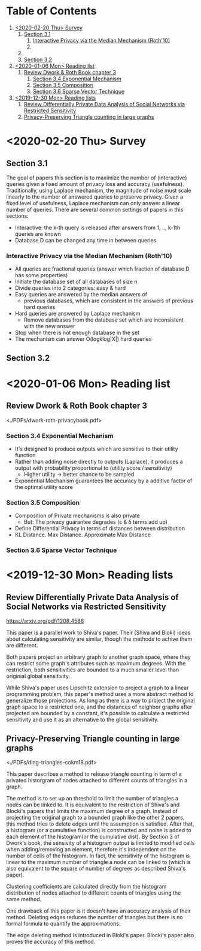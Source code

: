 
# Table of Contents

1.  [<span class="timestamp-wrapper"><span class="timestamp">&lt;2020-02-20 Thu&gt; </span></span> Survey](#org5daa16e)
    1.  [Section 3.1](#org21b92e8)
        1.  [Interactive Privacy via the Median Mechanism (Roth'10)](#orgba542b0)
        2.  [](#org4f5d55b)
    2.  [](#org5efafb1)
    3.  [Section 3.2](#orge4d7301)
2.  [<span class="timestamp-wrapper"><span class="timestamp">&lt;2020-01-06 Mon&gt; </span></span> Reading list](#org032510f)
    1.  [Review Dwork & Roth Book chapter 3](#orga5c6c85)
        1.  [Section 3.4 Exponential Mechanism](#orgf6681d4)
        2.  [Section 3.5 Composition](#org411cddb)
        3.  [Section 3.6 Sparse Vector Technique](#org85415d9)
3.  [<span class="timestamp-wrapper"><span class="timestamp">&lt;2019-12-30 Mon&gt; </span></span> Reading lists](#org7a51854)
    1.  [Review Differentially Private Data Analysis of Social Networks via Restricted Sensitivity](#orga2eae00)
    2.  [Privacy-Preserving Triangle counting in large graphs](#org65bcf3c)



<a id="org5daa16e"></a>

# <span class="timestamp-wrapper"><span class="timestamp">&lt;2020-02-20 Thu&gt; </span></span> Survey


<a id="org21b92e8"></a>

## Section 3.1

The goal of papers this section is to maximize the number of (interactive) queries given a fixed amount of privacy loss and accuracy (usefulness). Traditionally, using Laplace mechanism, the magnitude of noise must scale linearly to the number of answered queries to preserve privacy. Given a fixed level of usefulness, Laplace mechanism can only answer a linear number of queries. There are several common settings of papers in this sections:

-   Interactive: the k-th query is released after answers from 1, .., k-1th queries are known
-   Database D can be changed any time in between queries


<a id="orgba542b0"></a>

### Interactive Privacy via the Median Mechanism (Roth'10)

-   All queries are fractional queries (answer which fraction of database D has some properties)
-   Initiate the database set of all databases of size n
-   Divide queries into 2 categories: easy & hard
-   Easy queries are answered by the median answers of
    -   previous databases, which are consistent in the answers of previous hard queries
-   Hard queries are answered by Laplace mechanism
    -   Remove databases from the database set which are inconsistent with the new answer
-   Stop when there is not enough database in the set
-   The mechanism can answer O(logklog|X|) hard queries


<a id="org4f5d55b"></a>

### 


<a id="org5efafb1"></a>

## 


<a id="orge4d7301"></a>

## Section 3.2


<a id="org032510f"></a>

# <span class="timestamp-wrapper"><span class="timestamp">&lt;2020-01-06 Mon&gt; </span></span> Reading list


<a id="orga5c6c85"></a>

## Review Dwork & Roth Book chapter 3

<./PDFs/dwork-roth-privacybook.pdf>


<a id="orgf6681d4"></a>

### Section 3.4 Exponential Mechanism

-   It's designed to produce outputs which are sensitive to their utility function
-   Rather than adding noise directly to outputs (Laplace), it produces a output with probability proportional to (utility score / sensitivity)
    -   Higher utility -> better chance to be sampled
-   Exponential Mechanism guarantees the accuracy by a additive factor of the optimal utility score


<a id="org411cddb"></a>

### Section 3.5 Composition

-   Composition of Private mechanisms is also private
    -   But: The privacy guarantee degrades (&epsilon; & &delta; terms add up)
-   Define Differential Privacy in terms of distances between distribution
-   KL Distance. Max Distance. Approximate Max Distance


<a id="org85415d9"></a>

### Section 3.6 Sparse Vector Technique


<a id="org7a51854"></a>

# <span class="timestamp-wrapper"><span class="timestamp">&lt;2019-12-30 Mon&gt; </span></span> Reading lists


<a id="orga2eae00"></a>

## Review Differentially Private Data Analysis of Social Networks via Restricted Sensitivity

<https://arxiv.org/pdf/1208.4586>

This paper is a parallel work to Shiva's paper. Their (Shiva and Bloki) ideas about calculating sensitivity are similar, though the methods to achive them are different.

Both papers project an arbitrary graph to another graph space, where they can restrict some graph's attributes such as maximum degrees. With the restriction, both sensitivities are bounded to a much smaller level than originial global sensitivity.

While Shiva's paper uses Lipschitz extension to project a graph to a linear programming problem, this paper's method uses a more abstract method to generalize those projections. As long as there is a way to project the original graph space to a restricted one, and the distances of neighbor graphs after projected are bounded by a constant, it's possible to calculate a restricted sensitivity and use it as an alternative to the global sensitivity.


<a id="org65bcf3c"></a>

## Privacy-Preserving Triangle counting in large graphs

<./PDFs/ding-triangles-cokm18.pdf>

This paper describes a method to release triangle counting in term of a privated historgram of nodes attached to different counts of triangles in a graph.

The method is to set up an threshold to limit the number of triangles a nodes can be linked to. It is equivalent to the restriction of Shiva's and Blocki's papers that limits the maximum degree of a graph. Instead of projecting the original graph to a bounded graph like the other 2 papers, this method tries to delete edges until the assumption is satisfied. After that, a histogram (or a cumulative function) is constructed and noise is added to each element of the histogram(or the cumulative dist). By Section 3 of Dwork's book, the sensivity of a histogram output is limited to modified cells when adding/removing an element, therefore it's independent on the number of cells of the histogram. In fact, the sensitivity of the histogram is linear to the maximum number of triangle a node can be linked to (which is also equivalent to the square of number of degrees as described Shiva's paper).

Clustering coefficients are calculated directly from the histogram distribution of nodes attached to different counts of triangles using the same method.

One drawback of this paper is it doesn't have an accuracy analysis of their method. Deleting edges reduces the number of triangles but there is no formal formula to quantify the approximations.

The edge deleting method is introduced in Bloki's paper. Blocki's paper also proves the accuracy of this method.

